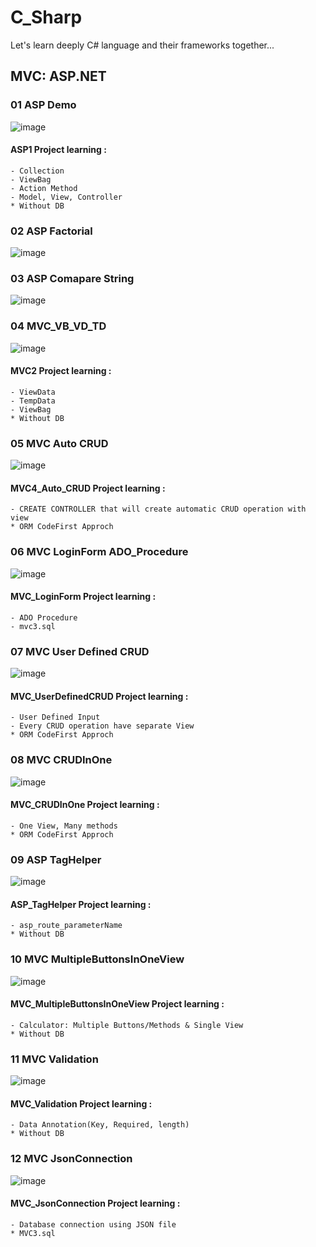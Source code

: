 # C_Sharp
Let's learn deeply C# language and their frameworks together...

## MVC: ASP.NET

### 01 ASP Demo
![image](https://user-images.githubusercontent.com/44496666/187081265-c748863a-44bb-4b42-9730-99d7b2dd408f.png)

#### ASP1 Project learning :
	- Collection
	- ViewBag
	- Action Method
	- Model, View, Controller
	* Without DB


### 02 ASP Factorial
![image](https://user-images.githubusercontent.com/44496666/187081360-665b47b2-30a4-43ad-9f5f-621b0c22bd91.png)

### 03 ASP Comapare String
![image](https://user-images.githubusercontent.com/44496666/187081424-fd4c7cf1-5bc2-47f3-be38-509bdf24f42c.png)

### 04 MVC_VB_VD_TD
![image](https://user-images.githubusercontent.com/44496666/187081456-85dfa076-e3ad-490d-b56b-ee3cd6f26d9a.png)

#### MVC2 Project learning :
	- ViewData
	- TempData
	- ViewBag
	* Without DB


### 05 MVC Auto CRUD
![image](https://user-images.githubusercontent.com/44496666/187081500-a309c56c-bfc1-4f1c-b409-cc8606b71deb.png)

#### MVC4_Auto_CRUD Project learning :
	- CREATE CONTROLLER that will create automatic CRUD operation with view
	* ORM CodeFirst Approch
	

### 06 MVC LoginForm ADO_Procedure
![image](https://user-images.githubusercontent.com/44496666/187082142-3918d5f3-c219-4835-9576-6777d51650a3.png)

#### MVC_LoginForm Project learning :
	- ADO Procedure
	- mvc3.sql

### 07 MVC User Defined CRUD
![image](https://user-images.githubusercontent.com/44496666/187082194-a64e82dd-a323-4fdf-bb34-a422f2b82d4a.png)

#### MVC_UserDefinedCRUD Project learning :
	- User Defined Input
	- Every CRUD operation have separate View
	* ORM CodeFirst Approch

	
### 08 MVC CRUDInOne
![image](https://user-images.githubusercontent.com/44496666/187082240-5e6b6d7a-3361-487f-8a95-15979502b6a1.png)

#### MVC_CRUDInOne Project learning :
	- One View, Many methods
	* ORM CodeFirst Approch

	
### 09 ASP TagHelper
![image](https://user-images.githubusercontent.com/44496666/187082292-099a00aa-ed3d-472f-a197-8f60193c51a8.png)

#### ASP_TagHelper Project learning :
	- asp_route_parameterName
	* Without DB


	
### 10 MVC MultipleButtonsInOneView
![image](https://user-images.githubusercontent.com/44496666/187082322-f0b08d08-8b95-4da1-b8be-b8ce7f4c1f2b.png)

#### MVC_MultipleButtonsInOneView Project learning :
	- Calculator: Multiple Buttons/Methods & Single View
	* Without DB



###	11 MVC Validation
![image](https://user-images.githubusercontent.com/44496666/187082364-f384f577-e6cc-47a2-b387-a5cd7fe25863.png)

#### MVC_Validation Project learning :
	- Data Annotation(Key, Required, length)
	* Without DB



###	12 MVC JsonConnection
![image](https://user-images.githubusercontent.com/44496666/187082413-4f4d1bc8-57e1-43d2-9ee0-b5d5515f46aa.png)

#### MVC_JsonConnection Project learning :
	- Database connection using JSON file
	* MVC3.sql

